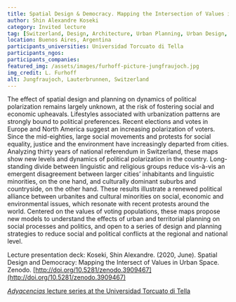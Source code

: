 ```yaml
---
title: Spatial Design & Democracy. Mapping the Intersection of Values in Urban Space
author: Shin Alexandre Koseki
category: Invited lecture
tag: [Switzerland, Design, Architecture, Urban Planning, Urban Design, Spatial Planning, Values, Society, Le Corbusier, Gehl, Research, DyAM, Polarizations, Votes, Elections, Networks, Data Visualization, Network Science]
location: Buenos Aires, Argentina
participants_universities: Universidad Torcuato di Tella
participants_ngos:
participants_companies: 
featured_img: /assets/images/furhoff-picture-jungfraujoch.jpg
img_credit: L. Furhoff
alt: Jungfraujoch, Lauterbrunnen, Switzerland
---
```

The effect of spatial design and planning on dynamics of political polarization remains largely unknown, at the risk of fostering social and economic upheavals. Lifestyles associated with urbanization patterns are strongly bound to political preferences. Recent elections and votes in Europe and North America suggest an increasing polarization of voters. Since the mid-eighties, large social movements and protests for social equality, justice and the environment have increasingly departed from cities. Analyzing thirty years of national referendum in Switzerland, these maps show new levels and dynamics of political polarization in the country. Long-standing divide between linguistic and religious groups reduce vis-à-vis an emergent disagreement between larger cities’ inhabitants and linguistic minorities, on the one hand, and culturally dominant suburbs and countryside, on the other hand. These results illustrate a renewed political alliance between urbanites and cultural minorities on social, economic and environmental issues, which resonate with recent protests around the world. Centered on the values of voting populations, these maps propose new models to understand the effects of urban and territorial planning on social processes and politics, and open to a series of design and planning strategies to reduce social and political conflicts at the regional and national level.

Lecture presentation deck:
Koseki, Shin Alexandre. (2020, June). Spatial Design and Democracy: Mapping the Intersect of Values in Urban Space. Zenodo. [http://doi.org/10.5281/zenodo.3909467](http://doi.org/10.5281/zenodo.3909467)

[*Adyacencias* lecture series at the Universidad Torcuato di Tella](https://www.utdt.edu/ver_evento_agenda.php?id_evento_agenda=7225&id_item_menu=449)